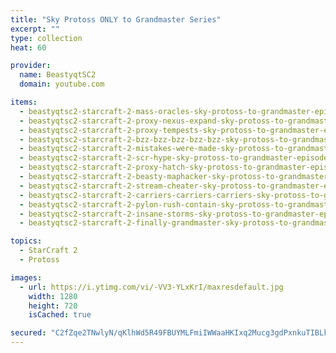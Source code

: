 ```yaml
---
title: "Sky Protoss ONLY to Grandmaster Series"
excerpt: ""
type: collection
heat: 60

provider:
  name: BeastyqtSC2
  domain: youtube.com

items:
  - beastyqtsc2-starcraft-2-mass-oracles-sky-protoss-to-grandmaster-episode-1
  - beastyqtsc2-starcraft-2-proxy-nexus-expand-sky-protoss-to-grandmaster-episode-2
  - beastyqtsc2-starcraft-2-proxy-tempests-sky-protoss-to-grandmaster-episode-3
  - beastyqtsc2-starcraft-2-bzz-bzz-bzz-bzz-bzz-sky-protoss-to-grandmaster-episode-4
  - beastyqtsc2-starcraft-2-mistakes-were-made-sky-protoss-to-grandmaster-episode-5
  - beastyqtsc2-starcraft-2-scr-hype-sky-protoss-to-grandmaster-episode-6
  - beastyqtsc2-starcraft-2-proxy-hatch-sky-protoss-to-grandmaster-episode-7
  - beastyqtsc2-starcraft-2-beasty-maphacker-sky-protoss-to-grandmaster-episode-8
  - beastyqtsc2-starcraft-2-stream-cheater-sky-protoss-to-grandmaster-episode-9
  - beastyqtsc2-starcraft-2-carriers-carriers-carriers-sky-protoss-to-grandmaster-episode-10
  - beastyqtsc2-starcraft-2-pylon-rush-contain-sky-protoss-to-grandmaster-episode-11
  - beastyqtsc2-starcraft-2-insane-storms-sky-protoss-to-grandmaster-episode-12
  - beastyqtsc2-starcraft-2-finally-grandmaster-sky-protoss-to-grandmaster-episode-13

topics:
  - StarCraft 2
  - Protoss

images:
  - url: https://i.ytimg.com/vi/-VV3-YLxKrI/maxresdefault.jpg
    width: 1280
    height: 720
    isCached: true

secured: "C2fZqe2TNwlyN/qKlhWd5R49FBUYMLFmiIWWaaHKIxq2Mucg3gdPxnkuTIBLkAhGYTLe8t0qpZwmNAP2/mfq1hwwvBcc0A8JNDw46enA5oRN2AHL/HokcorGvAMMnbywUphFgdjAnm49sVRllBrTLFAzxvuzbSx9om93mT2K6Y3CB6Tr34oI5/X2pbpyjn+J7guBKWh17mMSGXfQzxz6uc4qJXg3FelnwD33FXaxPqRTF5n7fxfV32uDlebAww9h0uPKjmxlDufWXB511j8JThKW5ec1CJIPhyZdZ137zF048FpRTmZdbcoR8Tjh3HJUeOWslak8K8XKMot26P7Sem6Br2julhVq3O3rj5UcNB0=;06dyhiZd3x0QQJy6Y+SATg=="
---
```


